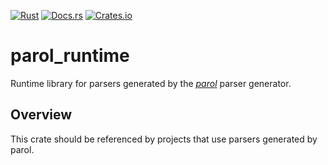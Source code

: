 [![Rust](https://github.com/jsinger67/parol_runtime/actions/workflows/rust.yml/badge.svg)](https://github.com/jsinger67/parol_runtime/actions/workflows/rust.yml)
[![Docs.rs](https://docs.rs/parol_runtime/badge.svg)](https://docs.rs/parol_runtime)
[![Crates.io](https://img.shields.io/crates/v/parol_runtime.svg)](https://crates.io/crates/parol_runtime)

# parol_runtime

Runtime library for parsers generated by the *[parol](https://github.com/jsinger67/parol)* parser generator.

## Overview

This crate should be referenced by projects that use parsers generated by parol.
